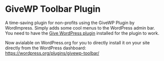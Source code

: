 # GiveWP Toolbar Plugin

A time-saving plugin for non-profits using the GiveWP Plugin by WordImpress. Simply adds some cool menus to the WordPress admin bar. You need to have the [Give WordPress plugin](https://wordpress.org/plugins/give/) installed for the plugin to work. 

Now avialable on WordPress.org for you to directly install it on your site directly from the WordPress dashboard:  https://wordpress.org/plugins/givewp-toolbar/
